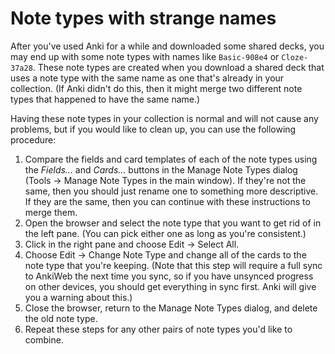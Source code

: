 # Note types with strange names

After you've used Anki for a while and downloaded some shared decks, you may end up with some note types with names like ```Basic-908e4``` or ```Cloze-37a28```. These note types are created when you download a shared deck that uses a note type with the same name as one that's already in your collection. (If Anki didn't do this, then it might merge two different note types that happened to have the same name.)

Having these note types in your collection is normal and will not cause any problems, but if you would like to clean up, you can use the following procedure:

1. Compare the fields and card templates of each of the note types using the *Fields...* and *Cards...* buttons in the Manage Note Types dialog (Tools → Manage Note Types in the main window). If they're not the same, then you should just rename one to something more descriptive. If they are the same, then you can continue with these instructions to merge them.
2. Open the browser and select the note type that you want to get rid of in the left pane. (You can pick either one as long as you're consistent.)
3. Click in the right pane and choose Edit → Select All.
4. Choose Edit → Change Note Type and change all of the cards to the note type that you're keeping. (Note that this step will require a full sync to AnkiWeb the next time you sync, so if you have unsynced progress on other devices, you should get everything in sync first. Anki will give you a warning about this.)
5. Close the browser, return to the Manage Note Types dialog, and delete the old note type.
6. Repeat these steps for any other pairs of note types you'd like to combine.